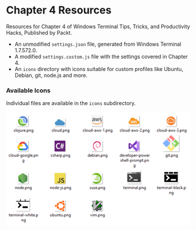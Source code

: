 Chapter 4 Resources
===================

Resources for Chapter 4 of Windows Terminal Tips, Tricks, and Productivity Hacks, Published by Packt.

- An unmodified `settings.json` file, generated from Windows Terminal 1.7.572.0.
- A modified `settings.custom.js` file with the settings covered in Chapter 4.
- An `icons` directory with icons suitable for custom profiles like Ubuntu, Debian, git, node.js and more.

### Available Icons

Individual files are available in the `icons` subdirectory.

![available windows terminal icons](icons/_all-icons-listing.png)

